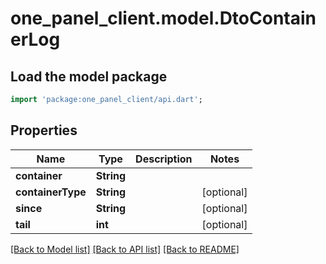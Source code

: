 # one_panel_client.model.DtoContainerLog

## Load the model package
```dart
import 'package:one_panel_client/api.dart';
```

## Properties
Name | Type | Description | Notes
------------ | ------------- | ------------- | -------------
**container** | **String** |  | 
**containerType** | **String** |  | [optional] 
**since** | **String** |  | [optional] 
**tail** | **int** |  | [optional] 

[[Back to Model list]](../README.md#documentation-for-models) [[Back to API list]](../README.md#documentation-for-api-endpoints) [[Back to README]](../README.md)


